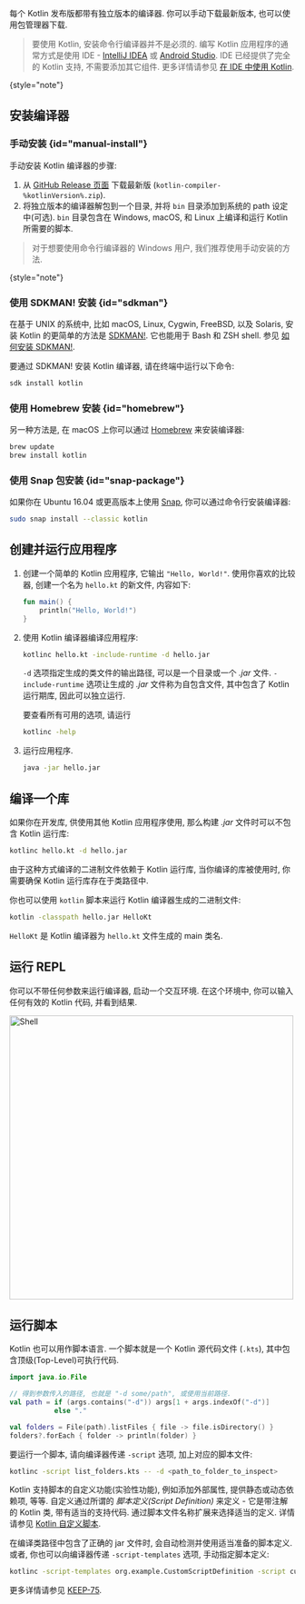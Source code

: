 [//]: # (title: Kotlin 命令行编译器)

每个 Kotlin 发布版都带有独立版本的编译器.
你可以手动下载最新版本, 也可以使用包管理器下载.

> 要使用 Kotlin, 安装命令行编译器并不是必须的. 编写 Kotlin 应用程序的通常方式是使用 IDE -
> [IntelliJ IDEA](https://www.jetbrains.com/idea/) 或 [Android Studio](https://developer.android.com/studio).
> IDE 已经提供了完全的 Kotlin 支持, 不需要添加其它组件.
> 更多详情请参见 [在 IDE 中使用 Kotlin](getting-started.md).
>
{style="note"}

## 安装编译器

### 手动安装 {id="manual-install"}

手动安装 Kotlin 编译器的步骤:

1. 从 [GitHub Release 页面](%kotlinLatestUrl%) 下载最新版 (`kotlin-compiler-%kotlinVersion%.zip`).
2. 将独立版本的编译器解包到一个目录, 并将 `bin` 目录添加到系统的 path 设定中(可选).
   `bin` 目录包含在 Windows, macOS, 和 Linux 上编译和运行 Kotlin 所需要的脚本.

> 对于想要使用命令行编译器的 Windows 用户, 我们推荐使用手动安装的方法.
>
{style="note"}

### 使用 SDKMAN! 安装 {id="sdkman"}

在基于 UNIX 的系统中, 比如 macOS, Linux, Cygwin, FreeBSD, 以及 Solaris, 安装 Kotlin 的更简单的方法是 [SDKMAN!](https://sdkman.io).
它也能用于 Bash 和 ZSH shell. 参见 [如何安装 SDKMAN!](https://sdkman.io/install).

要通过 SDKMAN! 安装 Kotlin 编译器, 请在终端中运行以下命令:

```bash
sdk install kotlin
```

### 使用 Homebrew 安装 {id="homebrew"}

另一种方法是, 在 macOS 上你可以通过 [Homebrew](https://brew.sh/) 来安装编译器:

```bash
brew update
brew install kotlin
```

### 使用 Snap 包安装 {id="snap-package"}

如果你在 Ubuntu 16.04 或更高版本上使用 [Snap](https://snapcraft.io/), 你可以通过命令行安装编译器:

```bash
sudo snap install --classic kotlin
```

## 创建并运行应用程序

1. 创建一个简单的 Kotlin 应用程序, 它输出 `"Hello, World!"`. 使用你喜欢的比较器, 创建一个名为 `hello.kt` 的新文件, 内容如下:

   ```kotlin
   fun main() {
       println("Hello, World!")
   }
   ```

2. 使用 Kotlin 编译器编译应用程序:

   ```bash
   kotlinc hello.kt -include-runtime -d hello.jar
   ```

   `-d` 选项指定生成的类文件的输出路径, 可以是一个目录或一个 *.jar* 文件.
   `-include-runtime` 选项让生成的 *.jar* 文件称为自包含文件, 其中包含了 Kotlin 运行期库, 因此可以独立运行.

   要查看所有可用的选项, 请运行

   ```bash
   kotlinc -help
   ```

3. 运行应用程序.

   ```bash
   java -jar hello.jar
   ```

## 编译一个库

如果你在开发库, 供使用其他 Kotlin 应用程序使用, 那么构建 *.jar* 文件时可以不包含 Kotlin 运行库:

```bash
kotlinc hello.kt -d hello.jar
```

由于这种方式编译的二进制文件依赖于 Kotlin 运行库, 当你编译的库被使用时, 你需要确保 Kotlin 运行库存在于类路径中.

你也可以使用 `kotlin` 脚本来运行 Kotlin 编译器生成的二进制文件:

```bash
kotlin -classpath hello.jar HelloKt
```

`HelloKt` 是 Kotlin 编译器为 `hello.kt` 文件生成的 main 类名.

## 运行 REPL

你可以不带任何参数来运行编译器, 启动一个交互环境. 在这个环境中, 你可以输入任何有效的 Kotlin 代码, 并看到结果.

<img src="kotlin-shell.png" alt="Shell" width="500"/>

## 运行脚本

Kotlin 也可以用作脚本语言. 一个脚本就是一个 Kotlin 源代码文件 (`.kts`), 其中包含顶级(Top-Level)可执行代码.

```kotlin
import java.io.File

// 得到参数传入的路径, 也就是 "-d some/path", 或使用当前路径.
val path = if (args.contains("-d")) args[1 + args.indexOf("-d")]
           else "."

val folders = File(path).listFiles { file -> file.isDirectory() }
folders?.forEach { folder -> println(folder) }
```

要运行一个脚本, 请向编译器传递 `-script` 选项, 加上对应的脚本文件:

```bash
kotlinc -script list_folders.kts -- -d <path_to_folder_to_inspect>
```

Kotlin 支持脚本的自定义功能(实验性功能), 例如添加外部属性, 提供静态或动态依赖项, 等等.
自定义通过所谓的 *脚本定义(Script Definition)* 来定义 -
它是带注解的 Kotlin 类, 带有适当的支持代码. 通过脚本文件名称扩展来选择适当的定义.
详情请参见 [Kotlin 自定义脚本](custom-script-deps-tutorial.md).

在编译类路径中包含了正确的 jar 文件时, 会自动检测并使用适当准备的脚本定义.
或者, 你也可以向编译器传递 `-script-templates` 选项, 手动指定脚本定义:

```bash
kotlinc -script-templates org.example.CustomScriptDefinition -script custom.script1.kts
```

更多详情请参见 [KEEP-75](https://github.com/Kotlin/KEEP/blob/master/proposals/scripting-support.md).
